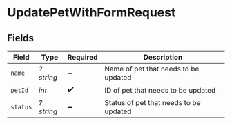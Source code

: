 # UpdatePetWithFormRequest


## Fields

| Field                                  | Type                                   | Required                               | Description                            |
| -------------------------------------- | -------------------------------------- | -------------------------------------- | -------------------------------------- |
| `name`                                 | *?string*                              | :heavy_minus_sign:                     | Name of pet that needs to be updated   |
| `petId`                                | *int*                                  | :heavy_check_mark:                     | ID of pet that needs to be updated     |
| `status`                               | *?string*                              | :heavy_minus_sign:                     | Status of pet that needs to be updated |